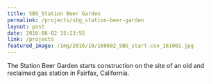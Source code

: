 ```yaml
---
title: SBG_Station Beer Garden
permalink: /projects/sbg_station-beer-garden
layout: post
date: 2016-06-02 15:23:55
link: /projects
featured_image: /img/2016/10/160602_SBG_start-con_161002.jpg
---
```


The Station Beer Garden starts construction on the site of an old and reclaimed gas station in Fairfax, California.
